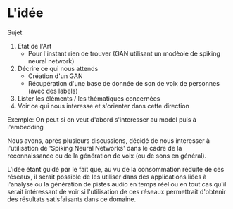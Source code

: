 # L'idée

Sujet 
1. Etat de l'Art
    - Pour l'instant rien de trouver (GAN utilisant un modèole de spiking neural network)
2. Décrire ce qui nous attends
    - Création d'un GAN
    - Récupération d'une base de donnée de son de voix de personnes (avec des labels)
3. Lister les éléments / les thématiques concernées
4. Voir ce qui nous interesse et s'orienter dans cette direction

Exemple: On peut si on veut d'abord s'interesser au model puis à l'embedding





Nous avons, après plusieurs discussions, décidé de nous interesser à l'utilisation de 'Spiking Neural Networks' dans le cadre de la reconnaissance ou de la génération de voix (ou de sons en général).

L'idée étant guidé par le fait que, au vu de la consommation réduite de ces réseaux, il serait possible de les utiliser dans des applications liées à l'analyse ou la génération de pistes audio en temps réel ou en tout cas qu'il serait intéressant de voir si l'utilisation de ces réseaux permettrait d'obtenir des résultats satisfaisants dans ce domaine.
